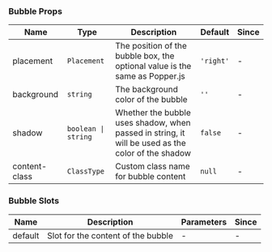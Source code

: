 ### Bubble Props

| Name          | Type                | Description                                                                                       | Default   | Since |
| ------------- | ------------------- | ------------------------------------------------------------------------------------------------- | --------- | ----- |
| placement     | `Placement`         | The position of the bubble box, the optional value is the same as Popper.js                       | `'right'` | -     |
| background    | `string`            | The background color of the bubble                                                                | `''`      | -     |
| shadow        | `boolean \| string` | Whether the bubble uses shadow, when passed in string, it will be used as the color of the shadow | `false`   | -     |
| content-class | `ClassType`         | Custom class name for bubble content                                                              | `null`    | -     |

### Bubble Slots

| Name    | Description                        | Parameters | Since |
| ------- | ---------------------------------- | ---------- | ----- |
| default | Slot for the content of the bubble | -          | -     |
